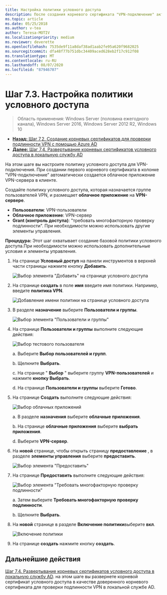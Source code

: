 ```yaml
---
title: Настройка политики условного доступа
description: После создания корневого сертификата "VPN-подключение" активирует создание облачного приложения "VPN-сервер" в клиенте клиента.
ms.topic: article
ms.date: 05/25/2018
ms.author: v-tea
author: Teresa-MOTIV
ms.localizationpriority: medium
ms.reviewer: deverette
ms.openlocfilehash: 7535de9f11a8daf38ad1aab2fe95a620f9682025
ms.sourcegitcommit: dfa48f77b751dbc34409aced628eb2f17c912f08
ms.translationtype: MT
ms.contentlocale: ru-RU
ms.lasthandoff: 08/07/2020
ms.locfileid: "87946707"
---
```

# <a name="step-73-configure-the-conditional-access-policy"></a>Шаг 7.3. Настройка политики условного доступа

>Область применения: Windows Server (половина ежегодного канала), Windows Server 2016, Windows Server 2012 R2, Windows 10

- [**Назад:** Шаг 7,2. Создание корневых сертификатов для проверки подлинности VPN с помощью Azure AD](vpn-create-root-cert-for-vpn-auth-azure-ad.md)
- [**Далее:** Шаг 7,4. Развертывание корневых сертификатов условного доступа в локальную службу AD](vpn-deploy-cond-access-root-cert-to-on-premise-ad.md)

На этом шаге вы настроите политику условного доступа для VPN-подключения. При создании первого корневого сертификата в колонке "VPN-подключение" автоматически создается облачное приложение VPN-сервера в клиенте.

Создайте политику условного доступа, которая назначается группе пользователей VPN, и размещает **облачное приложение** на **VPN-сервере**.

- **Пользователи**: VPN-пользователи
- **Облачное приложение**: VPN-сервер
- **Grant (контроль доступа)**: "требовать многофакторную проверку подлинности". При необходимости можно использовать другие элементы управления.

**Процедура:** Этот шаг охватывает создание базовой политики условного доступа.При необходимости можно использовать дополнительные условия и элементы управления.


1. На странице **Условный доступ** на панели инструментов в верхней части страницы нажмите кнопку **Добавить**.

    ![Выбор элемента "Добавить" на странице условного доступа](../../media/Always-On-Vpn/07.png)

2. На странице **создать** в поле **имя** введите имя политики. Например, введите **политика VPN**.

    ![Добавление имени политики на странице условного доступа](../../media/Always-On-Vpn/08.png)

3. В разделе **назначение** выберите **Пользователи и группы**.

    ![Выбор элемента "Пользователи и группы"](../../media/Always-On-Vpn/09.png)

4. На странице **Пользователи и группы** выполните следующие действия:

    ![Выбор тестового пользователя](../../media/Always-On-Vpn/10.png)

    а. Выберите **Выбор пользователей и групп**.

    b. Щелкните **Выбрать**.

    c. На странице " **Выбор** " выберите группу **VPN-пользователей** и нажмите **кнопку Выбрать**.

    d. На странице **Пользователи и группы** выберите **Готово**.

5. На странице **Создать** выполните следующие действия:

    ![Выбор облачных приложений](../../media/Always-On-Vpn/11.png)

    а. В разделе **назначения** выберите **облачные приложения**.

    b. На странице **облачные приложения** выберите **выбрать приложения**.

    d. Выберите **VPN-сервер**.

6.  На **новой** странице, чтобы открыть страницу **предоставление** , в разделе **элементы управления** выберите **предоставить**.

    ![Выбор элемента "Предоставить"](../../media/Always-On-Vpn/13.png)

7.  На странице **Предоставить** выполните следующие действия:

    ![Выбор элемента "Требовать многофакторную проверку подлинности"](../../media/Always-On-Vpn/14.png)

    а. Затем выберите **Требовать многофакторную проверку подлинности**.

    b. Щелкните **Выбрать**.

8.  На **новой** странице в разделе **Включение политики**выберите **вкл**.

    ![Включение политики](../../media/Always-On-Vpn/15.png)

9.  На странице **создать** нажмите кнопку **создать**.


## <a name="next-steps"></a>Дальнейшие действия
[Шаг 7,4. Развертывание корневых сертификатов условного доступа в локальную службу AD](vpn-deploy-cond-access-root-cert-to-on-premise-ad.md). на этом шаге вы развернете корневой сертификат условного доступа в качестве доверенного корневого сертификата для проверки подлинности VPN в локальной службе AD.
